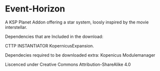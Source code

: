 # Event-Horizon 
A KSP Planet Addon offering a star system, loosly inspired by the movie interstellar.

Dependencies that are Included in the download:

CTTP
INSTANTIATOR
KopernicusExpansion.

Dependecies required to be downloaded extra:
Kopenicus
Modulemanager

Liscenced under Creative Commons Attribution-ShareAlike 4.0

